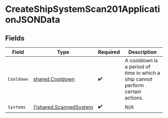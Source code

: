 # CreateShipSystemScan201ApplicationJSONData


## Fields

| Field                                                                          | Type                                                                           | Required                                                                       | Description                                                                    |
| ------------------------------------------------------------------------------ | ------------------------------------------------------------------------------ | ------------------------------------------------------------------------------ | ------------------------------------------------------------------------------ |
| `Cooldown`                                                                     | [shared.Cooldown](../../models/shared/cooldown.md)                             | :heavy_check_mark:                                                             | A cooldown is a period of time in which a ship cannot perform certain actions. |
| `Systems`                                                                      | [][shared.ScannedSystem](../../models/shared/scannedsystem.md)                 | :heavy_check_mark:                                                             | N/A                                                                            |